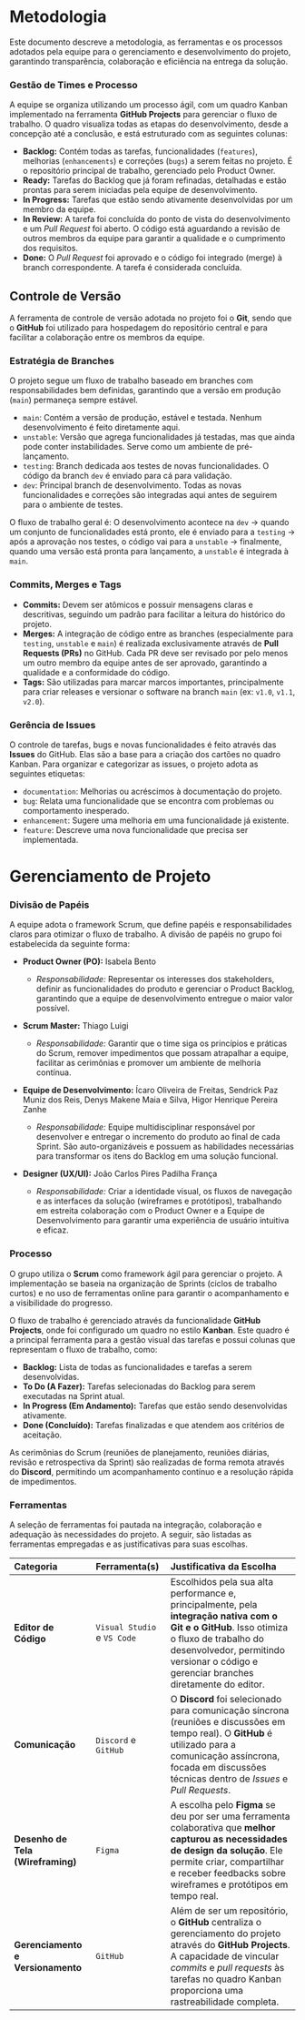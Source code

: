 # Metodologia

Este documento descreve a metodologia, as ferramentas e os processos adotados pela equipe para o gerenciamento e desenvolvimento do projeto, garantindo transparência, colaboração e eficiência na entrega da solução.

### Gestão de Times e Processo

A equipe se organiza utilizando um processo ágil, com um quadro Kanban implementado na ferramenta **GitHub Projects** para gerenciar o fluxo de trabalho. O quadro visualiza todas as etapas do desenvolvimento, desde a concepção até a conclusão, e está estruturado com as seguintes colunas:

-   **Backlog:** Contém todas as tarefas, funcionalidades (`features`), melhorias (`enhancements`) e correções (`bugs`) a serem feitas no projeto. É o repositório principal de trabalho, gerenciado pelo Product Owner.
-   **Ready:** Tarefas do Backlog que já foram refinadas, detalhadas e estão prontas para serem iniciadas pela equipe de desenvolvimento.
-   **In Progress:** Tarefas que estão sendo ativamente desenvolvidas por um membro da equipe.
-   **In Review:** A tarefa foi concluída do ponto de vista do desenvolvimento e um *Pull Request* foi aberto. O código está aguardando a revisão de outros membros da equipe para garantir a qualidade e o cumprimento dos requisitos.
-   **Done:** O *Pull Request* foi aprovado e o código foi integrado (merge) à branch correspondente. A tarefa é considerada concluída.

## Controle de Versão

A ferramenta de controle de versão adotada no projeto foi o **Git**, sendo que o **GitHub** foi utilizado para hospedagem do repositório central e para facilitar a colaboração entre os membros da equipe.

### Estratégia de Branches

O projeto segue um fluxo de trabalho baseado em branches com responsabilidades bem definidas, garantindo que a versão em produção (`main`) permaneça sempre estável.

-   `main`: Contém a versão de produção, estável e testada. Nenhum desenvolvimento é feito diretamente aqui.
-   `unstable`: Versão que agrega funcionalidades já testadas, mas que ainda pode conter instabilidades. Serve como um ambiente de pré-lançamento.
-   `testing`: Branch dedicada aos testes de novas funcionalidades. O código da branch `dev` é enviado para cá para validação.
-   `dev`: Principal branch de desenvolvimento. Todas as novas funcionalidades e correções são integradas aqui antes de seguirem para o ambiente de testes.

O fluxo de trabalho geral é: O desenvolvimento acontece na `dev` -> quando um conjunto de funcionalidades está pronto, ele é enviado para a `testing` -> após a aprovação nos testes, o código vai para a `unstable` -> finalmente, quando uma versão está pronta para lançamento, a `unstable` é integrada à `main`.

### Commits, Merges e Tags

-   **Commits:** Devem ser atômicos e possuir mensagens claras e descritivas, seguindo um padrão para facilitar a leitura do histórico do projeto.
-   **Merges:** A integração de código entre as branches (especialmente para `testing`, `unstable` e `main`) é realizada exclusivamente através de **Pull Requests (PRs)** no GitHub. Cada PR deve ser revisado por pelo menos um outro membro da equipe antes de ser aprovado, garantindo a qualidade e a conformidade do código.
-   **Tags:** São utilizadas para marcar marcos importantes, principalmente para criar releases e versionar o software na branch `main` (ex: `v1.0`, `v1.1`, `v2.0`).

### Gerência de Issues

O controle de tarefas, bugs e novas funcionalidades é feito através das **Issues** do GitHub. Elas são a base para a criação dos cartões no quadro Kanban. Para organizar e categorizar as issues, o projeto adota as seguintes etiquetas:

-   `documentation`: Melhorias ou acréscimos à documentação do projeto.
-   `bug`: Relata uma funcionalidade que se encontra com problemas ou comportamento inesperado.
-   `enhancement`: Sugere uma melhoria em uma funcionalidade já existente.
-   `feature`: Descreve uma nova funcionalidade que precisa ser implementada.

# Gerenciamento de Projeto

### Divisão de Papéis

A equipe adota o framework Scrum, que define papéis e responsabilidades claros para otimizar o fluxo de trabalho. A divisão de papéis no grupo foi estabelecida da seguinte forma:

-   **Product Owner (PO):** Isabela Bento
    -   *Responsabilidade:* Representar os interesses dos stakeholders, definir as funcionalidades do produto e gerenciar o Product Backlog, garantindo que a equipe de desenvolvimento entregue o maior valor possível.

-   **Scrum Master:** Thiago Luigi
    -   *Responsabilidade:* Garantir que o time siga os princípios e práticas do Scrum, remover impedimentos que possam atrapalhar a equipe, facilitar as cerimônias e promover um ambiente de melhoria contínua.

-   **Equipe de Desenvolvimento:** Ícaro Oliveira de Freitas, Sendrick Paz Muniz dos Reis, Denys Makene Maia e Silva, Higor Henrique Pereira Zanhe
    -   *Responsabilidade:* Equipe multidisciplinar responsável por desenvolver e entregar o incremento do produto ao final de cada Sprint. São auto-organizáveis e possuem as habilidades necessárias para transformar os itens do Backlog em uma solução funcional.

-   **Designer (UX/UI):** João Carlos Pires Padilha França
    -   *Responsabilidade:* Criar a identidade visual, os fluxos de navegação e as interfaces da solução (wireframes e protótipos), trabalhando em estreita colaboração com o Product Owner e a Equipe de Desenvolvimento para garantir uma experiência de usuário intuitiva e eficaz.


### Processo

O grupo utiliza o **Scrum** como framework ágil para gerenciar o projeto. A implementação se baseia na organização de Sprints (ciclos de trabalho curtos) e no uso de ferramentas online para garantir o acompanhamento e a visibilidade do progresso.

O fluxo de trabalho é gerenciado através da funcionalidade **GitHub Projects**, onde foi configurado um quadro no estilo **Kanban**. Este quadro é a principal ferramenta para a gestão visual das tarefas e possui colunas que representam o fluxo de trabalho, como:

-   **Backlog:** Lista de todas as funcionalidades e tarefas a serem desenvolvidas.
-   **To Do (A Fazer):** Tarefas selecionadas do Backlog para serem executadas na Sprint atual.
-   **In Progress (Em Andamento):** Tarefas que estão sendo desenvolvidas ativamente.
-   **Done (Concluído):** Tarefas finalizadas e que atendem aos critérios de aceitação.

As cerimônias do Scrum (reuniões de planejamento, reuniões diárias, revisão e retrospectiva da Sprint) são realizadas de forma remota através do **Discord**, permitindo um acompanhamento contínuo e a resolução rápida de impedimentos.


### Ferramentas

A seleção de ferramentas foi pautada na integração, colaboração e adequação às necessidades do projeto. A seguir, são listadas as ferramentas empregadas e as justificativas para suas escolhas.

| Categoria                      | Ferramenta(s)                     | Justificativa da Escolha                                                                                                                                                                                                                         |
| :----------------------------- | :-------------------------------- | :----------------------------------------------------------------------------------------------------------------------------------------------------------------------------------------------------------------------------------------------- |
| **Editor de Código** | `Visual Studio` e `VS Code`       | Escolhidos pela sua alta performance e, principalmente, pela **integração nativa com o Git e o GitHub**. Isso otimiza o fluxo de trabalho do desenvolvedor, permitindo versionar o código e gerenciar branches diretamente do editor.               |
| **Comunicação** | `Discord` e `GitHub`              | O **Discord** foi selecionado para comunicação síncrona (reuniões e discussões em tempo real). O **GitHub** é utilizado para a comunicação assíncrona, focada em discussões técnicas dentro de *Issues* e *Pull Requests*.                           |
| **Desenho de Tela (Wireframing)** | `Figma`                           | A escolha pelo **Figma** se deu por ser uma ferramenta colaborativa que **melhor capturou as necessidades de design da solução**. Ele permite criar, compartilhar e receber feedbacks sobre wireframes e protótipos em tempo real.                |
| **Gerenciamento e Versionamento** | `GitHub`                          | Além de ser um repositório, o **GitHub** centraliza o gerenciamento do projeto através do **GitHub Projects**. A capacidade de vincular *commits* e *pull requests* às tarefas no quadro Kanban proporciona uma rastreabilidade completa.          |

